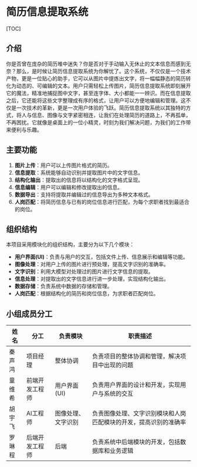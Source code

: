 # 简历信息提取系统

[TOC]

## 介绍

你是否曾在庞杂的简历堆中迷失？你是否对于手动输入无休止的文本信息而感到无奈？那么，是时候让简历信息提取系统为你解忧了。这个系统，不仅仅是一个技术产物，更是一位贴心的助手，它可以从图片中提炼出文字，将一幅幅静态的简历转化为动态的、可编辑的文本。用户只需轻松上传图片，简历信息提取系统即刻展开它的魔法，精准地捕捉图中文字，甚至连字体、大小都能一一辨识。而在信息提取之后，它还能将这些文字整理成有序的格式，让用户可以方便地编辑和管理。这不仅是一次技术的革新，更是一次用户体验的飞跃。简历信息提取系统以其独特的方式，将人与信息、图像与文字紧密相连，让我们在处理简历的道路上，不再孤单，不再困扰。它就像是桌面上的一位小精灵，时刻为我们解决问题，为我们的工作带来便利与乐趣。

## 主要功能

1. **图片上传**：用户可以上传图片格式的简历。
2. **信息提取**：系统能够自动识别并提取图片中的文字信息。
3. **结构化输出**：提取出的信息将以结构化的文字格式呈现。
4. **信息编辑**：用户可以编辑和修改提取出的信息。
5. **数据导出**：支持将提取并编辑过的信息导出为多种文本格式。
6. **人岗匹配**：将简历信息与已有的岗位信息进行匹配，为每个求职者找到最适合的岗位。

## 组织结构

本项目采用模块化的组织结构，主要分为以下几个模块：

- **用户界面(UI)**：负责与用户的交互，包括文件上传、信息展示和编辑等功能。
- **图像处理**：对用户上传的图片进行预处理，提高文字识别的准确率。
- **文字识别**：利用大模型对处理过的图片进行文字信息的提取。
- **信息处理**：对提取出的文字信息进行进一步处理，实现结构化输出。
- **数据存储**：负责系统中数据的存储和管理。
- **人岗匹配**：根据结构化的简历和岗位信息，为求职者匹配岗位。

## 小组成员分工

| 姓名   | 分工           | 负责模块       | 职责描述                                         |
|------|--------------|--------------|------------------------------------------------|
| 秦声鸿  | 项目经理       | 整体协调       | 负责项目的整体协调和管理，解决项目中出现的问题       |
| 童维希  | 前端开发工程师   | 用户界面(UI)    | 负责用户界面的设计和开发，实现用户与系统的交互       |
| 胡宇飞  | AI工程师   | 图像处理、文字识别 | 负责图像处理、文字识别模块和人岗匹配模块的开发，提高识别的准确率   |
| 罗琳程  | 后端开发工程师      | 后端       | 负责系统中后端模块的开发，包括数据库和业务逻辑    |

